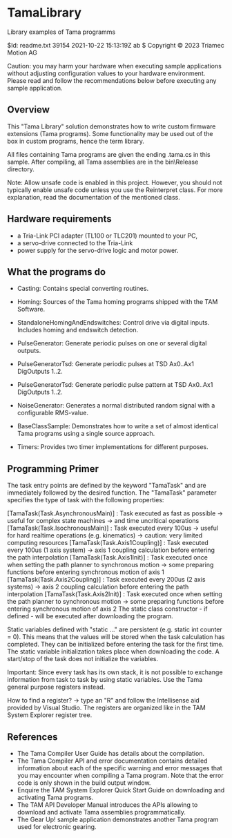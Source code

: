# TamaLibrary
Library examples of Tama programms

$Id: readme.txt 39154 2021-10-22 15:13:19Z ab $
Copyright © 2023 Triamec Motion AG

Caution: you may harm your hardware when executing sample applications 
without adjusting configuration values to your hardware environment.
Please read and follow the recommendations below
before executing any sample application.

Overview
--------

This "Tama Library" solution demonstrates how to write custom firmware extensions (Tama programs).
Some functionality may be used out of the box in custom programs, hence the term library.

All files containing Tama programs are given the ending .tama.cs in this sample.
After compiling, all Tama assemblies are in the bin\Release directory.

Note: Allow unsafe code is enabled in this project. However, you should not typically enable unsafe code unless you
      use the Reinterpret class. For more explanation, read the documentation of the mentioned class.


Hardware requirements
---------------------

- a Tria-Link PCI adapter (TL100 or TLC201) mounted to your PC,
- a servo-drive connected to the Tria-Link
- power supply for the servo-drive logic and motor power.


What the programs do
---------------------

- Casting:
      Contains special converting routines.

- Homing:
      Sources of the Tama homing programs shipped with the TAM Software.

- StandaloneHomingAndEndswitches:
      Control drive via digital inputs. Includes homing and endswitch detection.

- PulseGenerator: 
      Generate periodic pulses on one or several digital outputs.

- PulseGeneratorTsd: 
      Generate periodic pulses at TSD Ax0..Ax1 DigOutputs 1..2.

- PulseGeneratorTsd: 
      Generate periodic pulse pattern at TSD Ax0..Ax1 DigOutputs 1..2.
      
- NoiseGenerator:
	  Generates a normal distributed random signal with a configurable RMS-value.

- BaseClassSample:
      Demonstrates how to write a set of almost identical Tama programs using a single source approach.

- Timers:
      Provides two timer implementations for different purposes.


Programming Primer
------------------

The task entry points are defined by the keyword "TamaTask" and are immediately followed by the desired function.
The "TamaTask" parameter specifies the type of task with the following properties:

[TamaTask(Task.AsynchronousMain)] : Task executed as fast as possible
                                    -> useful for complex state machines
                                    -> and time uncritical operations
[TamaTask(Task.IsochronousMain)]  : Task executed every 100us
                                    -> useful for hard realtime operations (e.g. kinematics)
                                    -> caution: very limited computing resources
[TamaTask(Task.Axis1Coupling)]    : Task executed every 100us (1 axis system)
                                    -> axis 1 coupling calculation before entering the path interpolation
[TamaTask(Task.Axis1Init)]        : Task executed once when setting the path planner to synchronous motion
                                    -> some preparing functions before entering synchronous motion of axis 1
[TamaTask(Task.Axis2Coupling)]    : Task executed every 200us (2 axis systems)
                                    -> axis 2 coupling calculation before entering the path interpolation
[TamaTask(Task.Axis2Init)]        : Task executed once when setting the path planner to synchronous motion
                                    -> some preparing functions before entering synchronous motion of axis 2
The static class constructor - if defined - will be executed after downloading the program.

Static variables defined with "static ..." are persistent (e.g. static int counter = 0).
This means that the values will be stored when the task calculation has completed. They can be initialized before
entering the task for the first time.
The static variable initialization takes place when downloading the code. A start/stop of the task does not
initialize the variables.

 Important:
 Since every task has its own stack, it is not possible to exchange information from task to task by using static
 variables. Use the Tama general purpose registers instead.

 How to find a register?
 -> type an "R" and follow the Intellisense aid provided by Visual Studio.
 The registers are organized like in the TAM System Explorer register tree.


References
----------
- The Tama Compiler User Guide has details about the compilation.
- The Tama Compiler API and error documentation contains detailed information about each of the specific warning and error messages
  that you may encounter when compiling a Tama program. Note that the error code is only shown in the build output
  window.
- Enquire the TAM System Explorer Quick Start Guide on downloading and activating Tama programs.
- The TAM API Developer Manual introduces the APIs allowing to download and activate Tama assemblies programmatically.
- The Gear Up! sample application demonstrates another Tama program used for electronic gearing.

